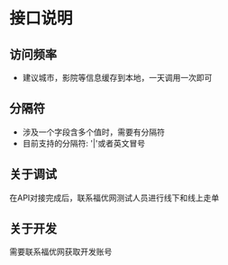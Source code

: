 # 接口说明

## 访问频率

* 建议城市，影院等信息缓存到本地，一天调用一次即可

## 分隔符

* 涉及一个字段含多个值时，需要有分隔符
* 目前支持的分隔符: '\|'或者英文冒号

## 关于调试

在API对接完成后，联系福优网测试人员进行线下和线上走单

## 关于开发

需要联系福优网获取开发账号


